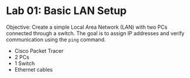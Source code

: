 # Lab 01: Basic LAN Setup

Objective:
Create a simple Local Area Network (LAN) with two PCs connected through a switch.
The goal is to assign IP addresses and verify communication using the `ping` command.

- Cisco Packet Tracer
- 2 PCs
- 1 Switch
- Ethernet cables
